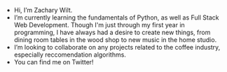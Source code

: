 - Hi, I’m Zachary Wilt.
- I’m currently learning the fundamentals of Python, as well as Full Stack Web Development. Though I'm just through my first year in programming, I have always had a desire to create new things, from
  dining room tables in the wood shop to new music in the home studio. 
- I’m looking to collaborate on any projects related to the coffee industry, 
  especially reccomendation algorithms. 
- You can find me on Twitter!

<!---
zacharyw117/zacharyw117 is a ✨ special ✨ repository because its `README.md` (this file) appears on your GitHub profile.
You can click the Preview link to take a look at your changes.
--->
